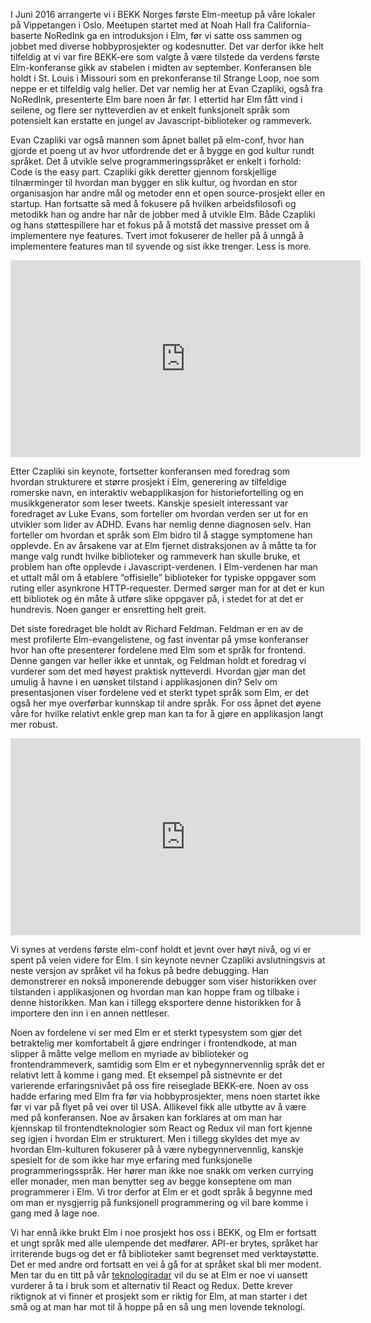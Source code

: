 I Juni 2016 arrangerte vi i BEKK Norges første Elm-meetup på våre lokaler på Vippetangen i Oslo. Meetupen startet med at Noah Hall fra California-baserte NoRedInk ga en introduksjon i Elm, før vi satte oss sammen og jobbet med diverse hobbyprosjekter og kodesnutter. Det var derfor ikke helt tilfeldig at vi var fire BEKK-ere som valgte å være tilstede da verdens første Elm-konferanse gikk av stabelen i midten av september. Konferansen ble holdt i St. Louis i Missouri som en prekonferanse til Strange Loop, noe som neppe er et tilfeldig valg heller. Det var nemlig her at Evan Czapliki, også fra NoRedInk, presenterte Elm bare noen år før. I ettertid har Elm fått vind i seilene, og flere ser nytteverdien av et enkelt funksjonelt språk som potensielt kan erstatte en jungel av Javascript-biblioteker og rammeverk.


Evan Czapliki var også mannen som åpnet ballet på elm-conf, hvor han gjorde et poeng ut av hvor utfordrende det er å bygge en god kultur rundt språket. Det å utvikle selve programmeringsspråket er enkelt i forhold: Code is the easy part. Czapliki gikk deretter gjennom forskjellige tilnærminger til hvordan man bygger en slik kultur, og hvordan en stor organisasjon har andre mål og metoder enn et open source-prosjekt eller en startup. Han fortsatte så med å fokusere på hvilken arbeidsfilosofi og metodikk han og andre har når de jobber med å utvikle Elm. Både Czapliki og hans støttespillere har et fokus på å motstå det massive presset om å implementere nye features. Tvert imot fokuserer de heller på å unngå å implementere features man til syvende og sist ikke trenger. Less is more. 

<iframe width="560" height="315" src="https://www.youtube.com/embed/DSjbTC-hvqQ?list=PLglJM3BYAMPH2zuz1nbKHQyeawE4SN0Cd" frameborder="0" allowfullscreen></iframe>

Etter Czapliki sin keynote, fortsetter konferansen med foredrag som hvordan strukturere et større prosjekt i Elm, generering av tilfeldige romerske navn, en interaktiv webapplikasjon for historiefortelling og en musikkgenerator som leser tweets. Kanskje spesielt interessant var foredraget av Luke Evans, som forteller om hvordan verden ser ut for en utvikler som lider av ADHD. Evans har nemlig denne diagnosen selv. Han forteller om hvordan et språk som Elm bidro til å stagge symptomene han opplevde. En av årsakene var at Elm fjernet distraksjonen av å måtte ta for mange valg rundt hvilke biblioteker og rammeverk han skulle bruke, et problem han ofte opplevde i Javascript-verdenen. I Elm-verdenen har man et uttalt mål om å etablere “offisielle” biblioteker for typiske oppgaver som ruting eller asynkrone HTTP-requester. Dermed sørger man for at det er kun ett bibliotek og én måte å utføre slike oppgaver på, i stedet for at det er hundrevis. Noen ganger er ensretting helt greit.

Det siste foredraget ble holdt av Richard Feldman. Feldman er en av de mest profilerte Elm-evangelistene, og fast inventar på ymse konferanser hvor han ofte presenterer fordelene med Elm som et språk for frontend. Denne gangen var heller ikke et unntak, og Feldman holdt et foredrag vi vurderer som det med høyest praktisk nytteverdi. Hvordan gjør man det umulig å havne i en uønsket tilstand i applikasjonen din? Selv om presentasjonen viser fordelene ved et sterkt typet språk som Elm, er det også her mye overførbar kunnskap til andre språk. For oss åpnet det øyene våre for hvilke relativt enkle grep man kan ta for å gjøre en applikasjon langt mer robust. 

<iframe width="560" height="315" src="https://www.youtube.com/embed/IcgmSRJHu_8" frameborder="0" allowfullscreen></iframe>

Vi synes at verdens første elm-conf holdt et jevnt over høyt nivå, og vi er spent på veien videre for Elm. I sin keynote nevner Czapliki avslutningsvis at neste versjon av språket vil ha fokus på bedre debugging. Han demonstrerer en nokså imponerende debugger som viser historikken over tilstanden i applikasjonen og hvordan man kan hoppe fram og tilbake i denne historikken. Man kan i tillegg eksportere denne historikken for å importere den inn i en annen nettleser. 


Noen av fordelene vi ser med Elm er et sterkt typesystem som gjør det betraktelig mer komfortabelt å gjøre endringer i frontendkode, at man slipper å måtte velge mellom en myriade av biblioteker og frontendrammeverk, samtidig som Elm er et nybegynnervennlig språk det er relativt lett å komme i gang med. Et eksempel på sistnevnte er det varierende erfaringsnivået på oss fire reiseglade BEKK-ere. Noen av oss hadde erfaring med Elm fra før via hobbyprosjekter, mens noen startet ikke før vi var på flyet på vei over til USA. Allikevel fikk alle utbytte av å være med på konferansen. Noe av årsaken kan forklares at om man har kjennskap til frontendteknologier som React og Redux vil man fort kjenne seg igjen i hvordan Elm er strukturert. Men i tillegg skyldes det mye av hvordan Elm-kulturen fokuserer på å være nybegynnervennlig, kanskje spesielt for de som ikke har mye erfaring med funksjonelle programmeringsspråk. Her hører man ikke noe snakk om verken currying eller monader, men man benytter seg av begge konseptene om man programmerer i Elm. Vi tror derfor at Elm er et godt språk å begynne med om man er nysgjerrig på funksjonell programmering og vil bare komme i gang med å lage noe. 


Vi har ennå ikke brukt Elm i noe prosjekt hos oss i BEKK, og Elm er fortsatt et ungt språk med alle ulempende det medfører. API-er brytes, språket har irriterende bugs og det er få biblioteker samt begrenset med verktøystøtte. Det er med andre ord fortsatt en vei å gå for at språket skal bli mer modent. Men tar du en titt på vår [teknologiradar](https://radar.bekk.no/tech2016/sprak-og-rammeverk) vil du se at Elm er noe vi uansett vurderer å ta i bruk som et alternativ til React og Redux. Dette krever riktignok at vi finner et prosjekt som er riktig for Elm, at man starter i det små og at man har mot til å hoppe på en så ung men lovende teknologi.
